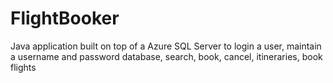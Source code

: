 # FlightBooker
Java application built on top of a Azure SQL Server to login a user, maintain a username and password database, search, book, cancel, itineraries, book flights
